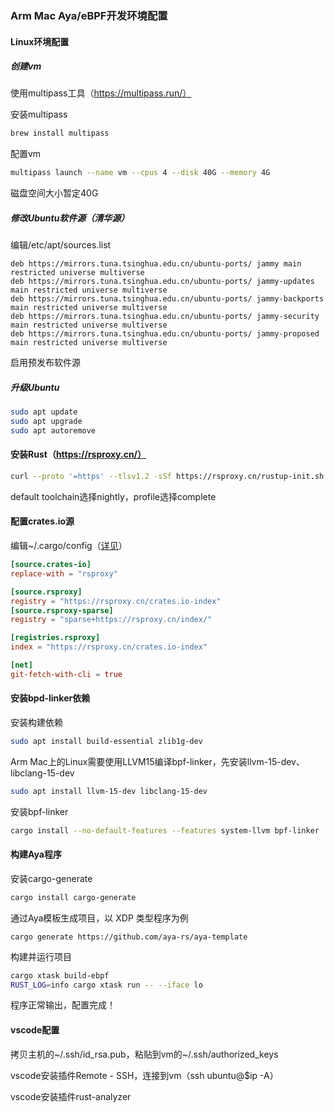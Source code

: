 ### Arm Mac Aya/eBPF开发环境配置

#### Linux环境配置

##### 创建vm

使用multipass工具（<https://multipass.run/）>

安装multipass

```sh
brew install multipass
```

配置vm

```sh
multipass launch --name vm --cpus 4 --disk 40G --memory 4G
```

磁盘空间大小暂定40G

##### 修改Ubuntu软件源（清华源）

编辑/etc/apt/sources.list

```
deb https://mirrors.tuna.tsinghua.edu.cn/ubuntu-ports/ jammy main restricted universe multiverse
deb https://mirrors.tuna.tsinghua.edu.cn/ubuntu-ports/ jammy-updates main restricted universe multiverse
deb https://mirrors.tuna.tsinghua.edu.cn/ubuntu-ports/ jammy-backports main restricted universe multiverse
deb https://mirrors.tuna.tsinghua.edu.cn/ubuntu-ports/ jammy-security main restricted universe multiverse
deb https://mirrors.tuna.tsinghua.edu.cn/ubuntu-ports/ jammy-proposed main restricted universe multiverse
```

启用预发布软件源

##### 升级Ubuntu

```sh
sudo apt update
sudo apt upgrade
sudo apt autoremove
```

#### 安装Rust（<https://rsproxy.cn/）>

```sh
curl --proto '=https' --tlsv1.2 -sSf https://rsproxy.cn/rustup-init.sh | sh
```

default toolchain选择nightly，profile选择complete

#### 配置crates.io源

编辑~/.cargo/config（[详见](https://github.com/xhwhis/config/blob/master/cargo.toml)）

```toml
[source.crates-io]
replace-with = "rsproxy"

[source.rsproxy]
registry = "https://rsproxy.cn/crates.io-index"
[source.rsproxy-sparse]
registry = "sparse+https://rsproxy.cn/index/"

[registries.rsproxy]
index = "https://rsproxy.cn/crates.io-index"

[net]
git-fetch-with-cli = true
```

#### 安装bpd-linker依赖

安装构建依赖

```sh
sudo apt install build-essential zlib1g-dev
```

Arm Mac上的Linux需要使用LLVM15编译bpf-linker，先安装llvm-15-dev、libclang-15-dev

```sh
sudo apt install llvm-15-dev libclang-15-dev
```

安装bpf-linker

```sh
cargo install --no-default-features --features system-llvm bpf-linker
```

#### 构建Aya程序

安装cargo-generate

```sh
cargo install cargo-generate
```

通过Aya模板生成项目，以 XDP 类型程序为例

```
cargo generate https://github.com/aya-rs/aya-template
```

构建并运行项目

```sh
cargo xtask build-ebpf
RUST_LOG=info cargo xtask run -- --iface lo
```

程序正常输出，配置完成！

#### vscode配置

拷贝主机的~/.ssh/id_rsa.pub，粘贴到vm的~/.ssh/authorized_keys

vscode安装插件Remote - SSH，连接到vm（ssh ubuntu@$ip -A）

vscode安装插件rust-analyzer
